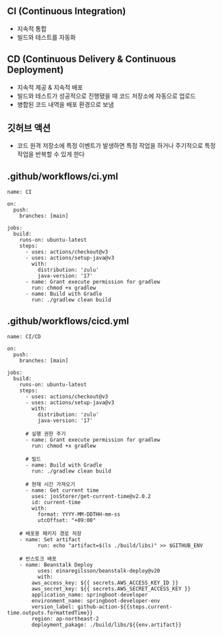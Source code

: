 ## CI (Continuous Integration)

- 지속적 통합
- 빌드와 테스트를 자동화

## CD (Continuous Delivery & Continuous Deployment)

- 지속적 제공 & 지속적 배포
- 빌드와 테스트가 성공적으로 진행됐을 때 코드 저장소에 자동으로 업로드
- 병합된 코드 내역을 배포 환경으로 보냄

## 깃허브 액션

- 코드 원격 저장소에 특정 이벤트가 발생하면 특정 작업을 하거나 주기적으로 특정 작업을 반복할 수 있게 한다

## .github/workflows/ci.yml

```
name: CI

on:
  push:
    branches: [main]

jobs:
  build:
    runs-on: ubuntu-latest
    steps:
      - uses: actions/checkout@v3
      - uses: actions/setup-java@v3
        with:
          distribution: 'zulu'
          java-version: '17'
      - name: Grant execute permission for gradlew
        run: chmod +x gradlew
      - name: Build with Gradle
        run: ./gradlew clean build
```

## .github/workflows/cicd.yml

```
name: CI/CD

on:
  push:
    branches: [main]

jobs:
  build:
    runs-on: ubuntu-latest
    steps:
      - uses: actions/checkout@v3
      - uses: actions/setup-java@v3
        with:
          distribution: 'zulu'
          java-version: '17'

      # 실행 권한 주기
      - name: Grant execute permission for gradlew
        run: chmod +x gradlew

      # 빌드
      - name: Build with Gradle
        run: ./gradlew clean build

      # 현재 시간 가져오기
      - name: Get current time
        uses: josStorer/get-current-time@v2.0.2
        id: current-time
        with:
          format: YYYY-MM-DDTHH-mm-ss
          utcOffset: "+09:00"
			
	# 배포용 패키지 경로 저장
	- name: Set artifact
          run: echo "artifact=$(ls ./build/libs)" >> $GITHUB_ENV

	# 빈스토크 배포
	- name: Beanstalk Deploy
          uses: einaregilsson/beanstalk-deploy@v20
          with:
	    aws_access_key: ${{ secrets.AWS_ACCESS_KEY_ID }}
	    aws_secret_key: ${{ secrets.AWS_SECRET_ACCESS_KEY }}
	    application_name: springboot-developer
	    environment_name: springboot-developer-env
	    version_label: github-action-${{steps.current-time.outputs.formattedTime}}
	    region: ap-northeast-2
	    deployment_pakage: ./build/libs/${{env.artifact}}
```
